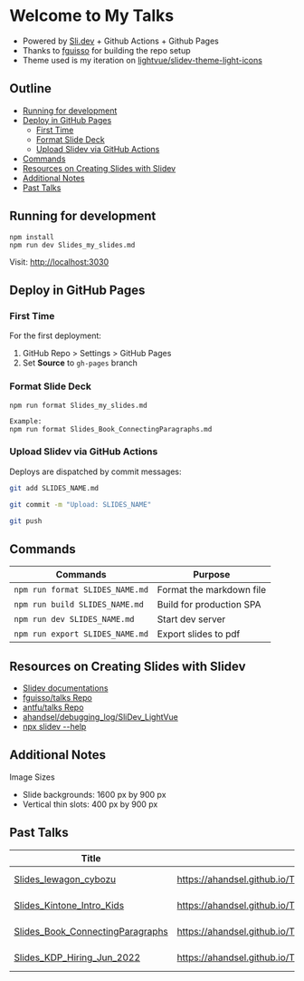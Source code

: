 # Welcome to My Talks

* Powered by [Sli.dev](https://sli.dev) + Github Actions + Github Pages
* Thanks to [fguisso](https://github.com/fguisso/talks) for building the repo setup
* Theme used is my iteration on [lightvue/slidev-theme-light-icons](https://github.com/lightvue/slidev-theme-light-icons)

## Outline <!-- omit in toc -->
<!-- markdownlint-disable MD007 -->
* [Running for development](#running-for-development)
* [Deploy in GitHub Pages](#deploy-in-github-pages)
  * [First Time](#first-time)
  * [Format Slide Deck](#format-slide-deck)
  * [Upload Slidev via GitHub Actions](#upload-slidev-via-github-actions)
* [Commands](#commands)
* [Resources on Creating Slides with Slidev](#resources-on-creating-slides-with-slidev)
* [Additional Notes](#additional-notes)
* [Past Talks](#past-talks)
<!-- markdownlint-enable MD007 -->

## Running for development

```shell
npm install
npm run dev Slides_my_slides.md
```

Visit: <http://localhost:3030>

## Deploy in GitHub Pages

### First Time

For the first deployment:

  1. GitHub Repo > Settings > GitHub Pages
  2. Set **Source** to `gh-pages` branch

### Format Slide Deck

```shell
npm run format Slides_my_slides.md

Example:
npm run format Slides_Book_ConnectingParagraphs.md
```

### Upload Slidev via GitHub Actions
Deploys are dispatched by commit messages:

```bash
git add SLIDES_NAME.md

git commit -m "Upload: SLIDES_NAME"

git push
```


## Commands

| Commands                        | Purpose                  |
| ------------------------------- | ------------------------ |
| `npm run format SLIDES_NAME.md` | Format the markdown file |
| `npm run build SLIDES_NAME.md`  | Build for production SPA |
| `npm run dev SLIDES_NAME.md`    | Start dev server         |
| `npm run export SLIDES_NAME.md` | Export slides to pdf     |

## Resources on Creating Slides with Slidev

* [Slidev documentations](https://sli.dev/)
* [fguisso/talks Repo](https://github.com/fguisso/talks)
* [antfu/talks Repo](https://github.com/antfu/talks)
* [ahandsel/debugging_log/SliDev_LightVue](https://github.com/ahandsel/debugging_log/tree/master/SliDev_LightVue)
* [npx slidev --help](https://github.com/ahandsel/debugging_log/blob/master/SliDev_LightVue/SliDev_Basic/SliDev_Help.md#npx-slidev---help)

## Additional Notes

Image Sizes

* Slide backgrounds: 1600 px by 900 px
* Vertical thin slots: 400 px by 900 px

## Past Talks

| Title                                                                   | Slides Link                                                          | Status    |
| ----------------------------------------------------------------------- | -------------------------------------------------------------------- | --------- |
| [Slides_lewagon_cybozu](Slides_lewagon_cybozu.md)                       | <https://ahandsel.github.io/Talks/Slides_lewagon_cybozu/>            | Done ✅    |
| [Slides_Kintone_Intro_Kids](Slides_Kintone_Intro_Kids.md)               | <https://ahandsel.github.io/Talks/Slides_Kintone_Intro_Kids/>        | Done ✅ |
| [Slides_Book_ConnectingParagraphs](Slides_Book_ConnectingParagraphs.md) | <https://ahandsel.github.io/Talks/Slides_Book_ConnectingParagraphs/> | Done ✅    |
| [Slides_KDP_Hiring_Jun_2022](Slides_KDP_Hiring_Jun_2022.md)             | <https://ahandsel.github.io/Talks/Slides_KDP_Hiring_Jun_2022/>       | Done ✅    |
